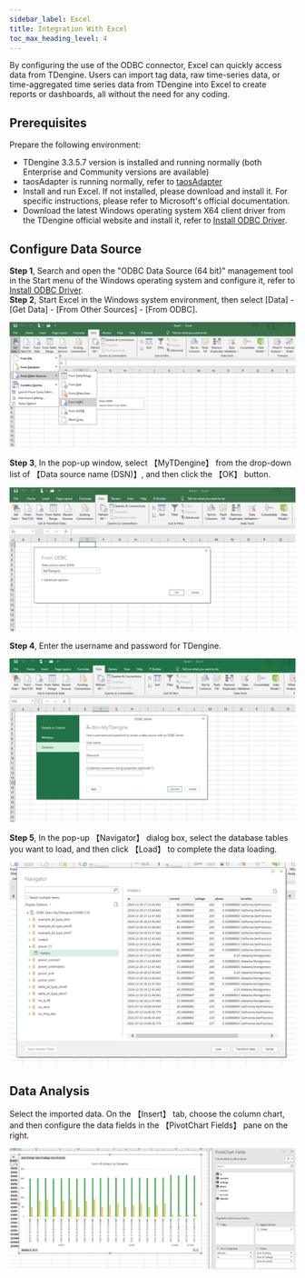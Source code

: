 ```yaml
---
sidebar_label: Excel
title: Integration With Excel
toc_max_heading_level: 4
---
```


 By configuring the use of the ODBC connector, Excel can quickly access data from TDengine. Users can import tag data, raw time-series data, or time-aggregated time series data from TDengine into Excel to create reports or dashboards, all without the need for any coding.

## Prerequisites

Prepare the following environment:

- TDengine 3.3.5.7 version is installed and running normally (both Enterprise and Community versions are available)
- taosAdapter is running normally, refer to [taosAdapter](../../../tdengine-reference/components/taosadapter/)
- Install and run Excel. If not installed, please download and install it. For specific instructions, please refer to Microsoft's official documentation.
- Download the latest Windows operating system X64 client driver from the TDengine official website and install it, refer to [Install ODBC Driver](../../../tdengine-reference/client-libraries/odbc/#Installation).

## Configure Data Source

**Step 1**, Search and open the "ODBC Data Source (64 bit)" management tool in the Start menu of the Windows operating system and configure it, refer to [Install ODBC Driver](../../../tdengine-reference/client-libraries/odbc/#Installation).    
**Step 2**, Start Excel in the Windows system environment, then select [Data] - [Get Data] - [From Other Sources] - [From ODBC].   

![excel-odbc](./excel/odbc-menu.jpg) 

**Step 3**, In the pop-up window, select 【MyTDengine】 from the drop-down list of 【Data source name (DSN)】, and then click the 【OK】 button.  

![excel-odbc](./excel/odbc-select.jpg) 

**Step 4**, Enter the username and password for TDengine. 

![excel-odbc](./excel/odbc-config.jpg) 

**Step 5**, In the pop-up 【Navigator】 dialog box, select the database tables you want to load, and then click 【Load】 to complete the data loading. 

![excel-odbc](./excel/odbc-load.jpg)

## Data Analysis

Select the imported data. On the 【Insert】 tab, choose the column chart, and then configure the data fields in the 【PivotChart Fields】 pane on the right.

![excel-odbc](./excel/odbc-data.jpg)
